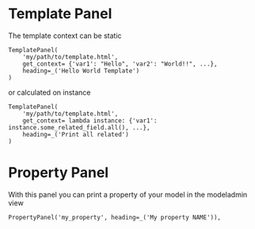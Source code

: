 # Template Panel
The template context can be static

    TemplatePanel(
        'my/path/to/template.html',
        get_context= {'var1': "Hello", 'var2': "World!!", ...},
        heading=_('Hello World Template')
    )

or calculated on instance

    TemplatePanel(
        'my/path/to/template.html',
        get_context= lambda instance: {'var1': instance.some_related_field.all(), ...},
        heading=_('Print all related')
    )

# Property Panel
With this panel you can print a property of your model in the modeladmin view

    PropertyPanel('my_property', heading=_('My property NAME')),
